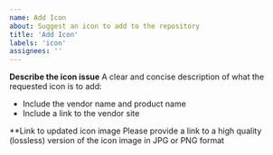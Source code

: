 ```yaml
---
name: Add Icon
about: Suggest an icon to add to the repository
title: 'Add Icon'
labels: 'icon'
assignees: ''
---
```


**Describe the icon issue**
A clear and concise description of what the requested icon is to add:

* Include the vendor name and product name
* Include a link to the vendor site

**Link to updated icon image
Please provide a link to a high quality (lossless) version of the icon image in JPG or PNG format
